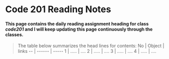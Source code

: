 # Code 201 Reading Notes
#### This page contains the daily reading assignment heading for class *code201*  and I will keep updating this page continuously through the classes. 
>The table below summarizes the head lines for contents:
No | Object | links
-- | ------ | -----
1 | ..... | ....
2 | ..... | ....
3 | ..... | ....
4 | ..... | ....

